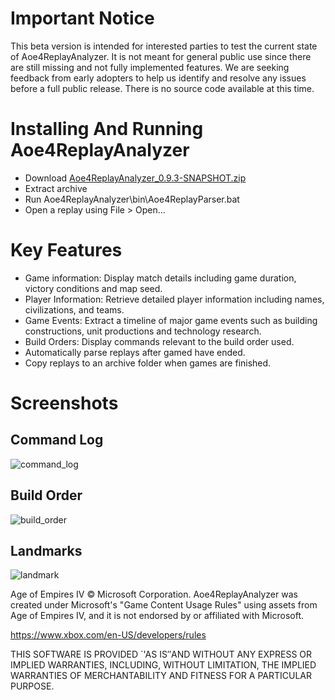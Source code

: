 # Important Notice

This beta version is intended for interested parties to test the current state of Aoe4ReplayAnalyzer. It is not meant for general public use since there are still missing and not fully implemented features. We are seeking feedback from early adopters to help us identify and resolve any issues before a full public release. There is no source code available at this time.

# Installing And Running Aoe4ReplayAnalyzer 
 
- Download [Aoe4ReplayAnalyzer_0.9.3-SNAPSHOT.zip](https://github.com/exoque/aoe4replayanalyzer/releases/download/v0.9.3-SNAPSHOT/Aoe4ReplayAnalyzer_0.9.3-SNAPSHOT.zip)
- Extract archive
- Run Aoe4ReplayAnalyzer\bin\Aoe4ReplayParser.bat
- Open a replay using File > Open...

# Key Features

- Game information: Display match details including game duration, victory conditions and map seed.
- Player Information: Retrieve detailed player information including names, civilizations, and teams.
- Game Events: Extract a timeline of major game events such as building constructions, unit productions and technology research.
- Build Orders: Display commands relevant to the build order used.
- Automatically parse replays after gamed have ended.
- Copy replays to an archive folder when games are finished.

# Screenshots
## Command Log
![command_log](https://github.com/user-attachments/assets/436f4903-c3e7-4d6e-be4d-f1783c93c038)
## Build Order
![build_order](https://github.com/user-attachments/assets/ca1c6e28-6266-4105-87cf-2d3b54f9985e)
## Landmarks
![landmark](https://github.com/user-attachments/assets/d3943cb9-9183-427b-8f92-06523a857d14)



Age of Empires IV © Microsoft Corporation. Aoe4ReplayAnalyzer was created
under Microsoft's "Game Content Usage Rules" using assets from
Age of Empires IV, and it is not endorsed by or affiliated with Microsoft.

https://www.xbox.com/en-US/developers/rules


THIS SOFTWARE IS PROVIDED `'AS IS″AND WITHOUT
ANY EXPRESS OR IMPLIED WARRANTIES, INCLUDING,
WITHOUT LIMITATION, THE IMPLIED WARRANTIES OF
MERCHANTABILITY AND FITNESS FOR A PARTICULAR PURPOSE.
